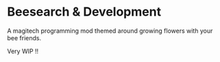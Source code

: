 # Beesearch & Development

A magitech programming mod themed around growing flowers with your bee friends.

Very WIP !!